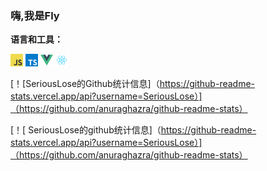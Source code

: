 ### 嗨,我是Fly

**语言和工具：**

<code><img height='20' src='https://raw.githubusercontent.com/github/explore/80688e429a7d4ef2fca1e82350fe8e3517d3494d/topics/javascript/javascript.png'></code>
<code><img height='20' src='https://raw.githubusercontent.com/github/explore/80688e429a7d4ef2fca1e82350fe8e3517d3494d/topics/typescript/typescript.png'></code>
<code><img height='20' src='https://raw.githubusercontent.com/github/explore/80688e429a7d4ef2fca1e82350fe8e3517d3494d/topics/vue/vue.png'></code>
<code><img height='20' src='https://raw.githubusercontent.com/github/explore/80688e429a7d4ef2fca1e82350fe8e3517d3494d/topics/react/react.png'></code>

[！[SeriousLose的Github统计信息]（https://github-readme-stats.vercel.app/api?username=SeriousLose）]（https://github.com/anuraghazra/github-readme-stats）

[！[ SeriousLose的github统计信息]（https://github-readme-stats.vercel.app/api?username=SeriousLose）]（https://github.com/anuraghazra/github-readme-stats）
<!--
**SeriousLose/SeriousLose** is a ✨ _special_ ✨ repository because its `README.md` (this file) appears on your GitHub profile.

Here are some ideas to get you started:

- 🔭 I’m currently working on ...
- 🌱 I’m currently learning ...
- 👯 I’m looking to collaborate on ...
- 🤔 I’m looking for help with ...
- 💬 Ask me about ...
- 📫 How to reach me: ...
- 😄 Pronouns: ...
- ⚡ Fun fact: ...
-->
